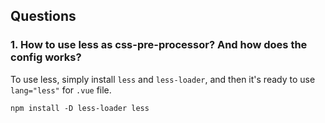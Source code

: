 ## Questions
### 1. How to use less as css-pre-processor? And how does the config works?
To use less, simply install `less` and `less-loader`, and then it's ready to use `lang="less"` for `.vue` file.
```
npm install -D less-loader less
```